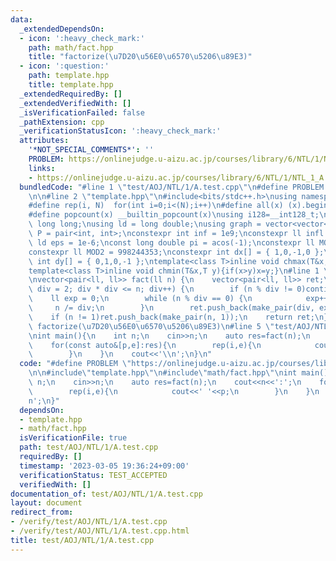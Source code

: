 ```yaml
---
data:
  _extendedDependsOn:
  - icon: ':heavy_check_mark:'
    path: math/fact.hpp
    title: "factorize(\u7D20\u56E0\u6570\u5206\u89E3)"
  - icon: ':question:'
    path: template.hpp
    title: template.hpp
  _extendedRequiredBy: []
  _extendedVerifiedWith: []
  _isVerificationFailed: false
  _pathExtension: cpp
  _verificationStatusIcon: ':heavy_check_mark:'
  attributes:
    '*NOT_SPECIAL_COMMENTS*': ''
    PROBLEM: https://onlinejudge.u-aizu.ac.jp/courses/library/6/NTL/1/NTL_1_A
    links:
    - https://onlinejudge.u-aizu.ac.jp/courses/library/6/NTL/1/NTL_1_A
  bundledCode: "#line 1 \"test/AOJ/NTL/1/A.test.cpp\"\n#define PROBLEM \"https://onlinejudge.u-aizu.ac.jp/courses/library/6/NTL/1/NTL_1_A\"\
    \n\n#line 2 \"template.hpp\"\n#include<bits/stdc++.h>\nusing namespace std;\n\
    #define rep(i, N)  for(int i=0;i<(N);i++)\n#define all(x) (x).begin(),(x).end()\n\
    #define popcount(x) __builtin_popcount(x)\nusing i128=__int128_t;\nusing ll =\
    \ long long;\nusing ld = long double;\nusing graph = vector<vector<int>>;\nusing\
    \ P = pair<int, int>;\nconstexpr int inf = 1e9;\nconstexpr ll infl = 1e18;\nconstexpr\
    \ ld eps = 1e-6;\nconst long double pi = acos(-1);\nconstexpr ll MOD = 1e9 + 7;\n\
    constexpr ll MOD2 = 998244353;\nconstexpr int dx[] = { 1,0,-1,0 };\nconstexpr\
    \ int dy[] = { 0,1,0,-1 };\ntemplate<class T>inline void chmax(T&x,T y){if(x<y)x=y;}\n\
    template<class T>inline void chmin(T&x,T y){if(x>y)x=y;}\n#line 1 \"math/fact.hpp\"\
    \nvector<pair<ll, ll>> fact(ll n) {\n    vector<pair<ll, ll>> ret;\n    for (ll\
    \ div = 2; div * div <= n; div++) {\n        if (n % div != 0)continue;\n    \
    \    ll exp = 0;\n        while (n % div == 0) {\n            exp++;\n       \
    \     n /= div;\n        }\n        ret.push_back(make_pair(div, exp));\n    }\n\
    \    if (n != 1)ret.push_back(make_pair(n, 1));\n    return ret;\n}\n///@brief\
    \ factorize(\u7D20\u56E0\u6570\u5206\u89E3)\n#line 5 \"test/AOJ/NTL/1/A.test.cpp\"\
    \nint main(){\n    int n;\n    cin>>n;\n    auto res=fact(n);\n    cout<<n<<':';\n\
    \    for(const auto&[p,e]:res){\n        rep(i,e){\n            cout<<' '<<p;\n\
    \        }\n    }\n    cout<<'\\n';\n}\n"
  code: "#define PROBLEM \"https://onlinejudge.u-aizu.ac.jp/courses/library/6/NTL/1/NTL_1_A\"\
    \n\n#include\"template.hpp\"\n#include\"math/fact.hpp\"\nint main(){\n    int\
    \ n;\n    cin>>n;\n    auto res=fact(n);\n    cout<<n<<':';\n    for(const auto&[p,e]:res){\n\
    \        rep(i,e){\n            cout<<' '<<p;\n        }\n    }\n    cout<<'\\\
    n';\n}"
  dependsOn:
  - template.hpp
  - math/fact.hpp
  isVerificationFile: true
  path: test/AOJ/NTL/1/A.test.cpp
  requiredBy: []
  timestamp: '2023-03-05 19:36:24+09:00'
  verificationStatus: TEST_ACCEPTED
  verifiedWith: []
documentation_of: test/AOJ/NTL/1/A.test.cpp
layout: document
redirect_from:
- /verify/test/AOJ/NTL/1/A.test.cpp
- /verify/test/AOJ/NTL/1/A.test.cpp.html
title: test/AOJ/NTL/1/A.test.cpp
---
```

